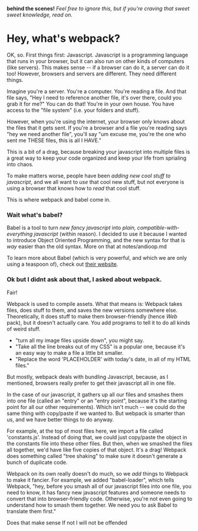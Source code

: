 **behind the scenes!** *Feel free to ignore this, but if you're craving that sweet sweet knowledge, read on.*

# Hey, what's webpack?

OK, so. First things first: Javascript. Javascript is a programming language that runs in your browser, but it can also run on other kinds of computers (like servers). This makes sense -- if a browser can do it, a server can do it too! 
However, browsers and servers are different. They need different things.

Imagine you're a server. You're a computer. You're reading a file. And that file says, "Hey I need to reference another file, it's over there, could you grab it for me?"
You can do that! You're in your own house. You have access to the "file system" (i.e. your folders and stuff).

However, when you're using the internet, your browser only knows about the files that it gets sent. If you're a browser and a file you're reading says "hey we need another file", you'll say "um excuse me, you're the one who sent me THESE files, this is all I HAVE."

This is a bit of a drag, because breaking your javascript into multiple files is a great way to keep your code organized and keep your life from sprialing into chaos. 

To make matters worse, people have been _adding new cool stuff to javascript_, and we all want to _use_ that cool new stuff, but not everyone is using a browser that knows how to _read_ that cool stuff.

This is where webpack and babel come in. 


### Wait what's babel?

Babel is a tool to turn _new fancy javascript_ into _plain, compatible-with-everything javascript_ (within reason). I decided to use it because I wanted to introduce Object Oriented Programming, and the new syntax for that is _way_ easier than the old syntax. More on that at notes/andioop.md

To learn more about Babel (which is very powerful, and which we are only using a teaspoon of), check out [their website](https://babeljs.io/).

### Ok but I didnt ask about that, I asked about webpack.

Fair!

Webpack is used to compile assets. What that means is: Webpack takes files, does stuff to them, and saves the new versions somewhere else. Theoretically, it does stuff to make them browser-friendly (hence _Web_ pack), but it doesn't actually care. You add programs to tell it to do all kinds of weird stuff.

* "turn all my image files upside down", you might say. 
* "Take all the line breaks out of my CSS" is a popular one, because it's an easy way to make a file a little bit smaller.
* "Replace the word 'PLACEHOLDER' with today's date, in all of my HTML files."

But mostly, webpack deals with bundling Javascript, because, as I mentioned, browsers really prefer to get their javascript all in one file.

In the case of our javascript, it gathers up all our files and smashes them into one file (called an "entry" or an "entry point", because it's the starting point for all our other requirements). Which isn't much -- we could do the same thing with copy/paste if we wanted to. But webpack is smarter than us, and we have better things to do anyway. 

For example, at the top of most files here, we import a file called 'constants.js'. Instead of doing that, we could just copy/paste the object in the constants file into these other files. But then, when we smashed the files all together, we'd have like five copies of that object. It's a drag! Webpack does something called "tree shaking" to make sure it doesn't generate a bunch of duplicate code.

Webpack on its own really doesn't do much, so we _add_ things to Webpack to make it fancier. For example, we added "babel-loader", which tells Webpack, "hey, before you smash all of our javascript files into one file, you need to know, it has fancy new javascript features and someone needs to convert that into browser-friendly code. Otherwise, you're not even going to understand how to smash them together. We need you to ask Babel to translate them first."

Does that make sense
If not I will not be offended
